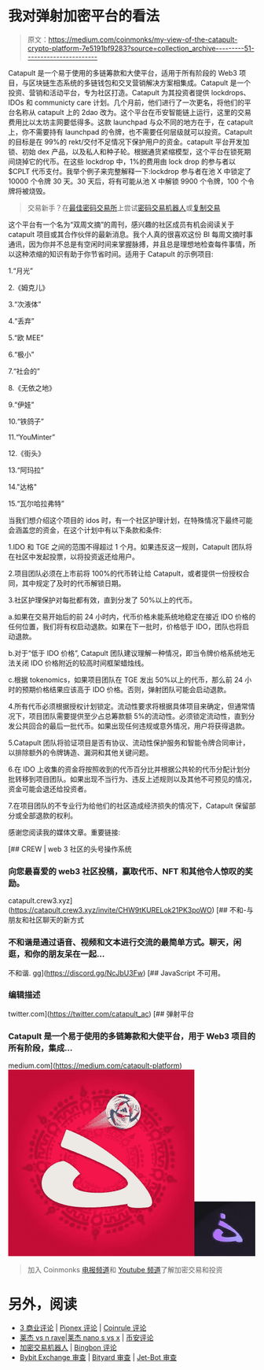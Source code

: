 # 我对弹射加密平台的看法

> 原文：<https://medium.com/coinmonks/my-view-of-the-catapult-crypto-platform-7e5191bf9283?source=collection_archive---------51----------------------->

Catapult 是一个易于使用的多链筹款和大使平台，适用于所有阶段的 Web3 项目，与区块链生态系统的多链钱包和交叉营销解决方案相集成。Catapult 是一个投资、营销和活动平台，专为社区打造。Catapult 为其投资者提供 lockdrops、IDOs 和 communicty care 计划。几个月前，他们进行了一次更名，将他们的平台名称从 catapult 上的 2dao 改为。这个平台在币安智能链上运行，这里的交易费用比以太坊主网要低得多。这款 launchpad 与众不同的地方在于，在 catapult 上，你不需要持有 launchpad 的令牌，也不需要任何层级就可以投资。Catapult 的目标是在 99%的 rekt/交付不足情况下保护用户的资金。catapult 平台开发加锁、初始 dex 产品，以及私人和种子轮。根据通货紧缩模型，这个平台在锁死期间烧掉它的代币。在这些 lockdrop 中，1%的费用由 lock drop 的参与者以$CPLT 代币支付。我举个例子来完整解释一下:lockdrop 参与者在池 X 中锁定了 10000 个令牌 30 天。30 天后，将有可能从池 X 中解锁 9900 个令牌，100 个令牌将被烧毁。

> 交易新手？在[最佳密码交易所](/coinmonks/crypto-exchange-dd2f9d6f3769)上尝试[密码交易机器人](/coinmonks/crypto-trading-bot-c2ffce8acb2a)或[复制交易](/coinmonks/top-10-crypto-copy-trading-platforms-for-beginners-d0c37c7d698c)

这个平台有一个名为“双周文摘”的周刊，感兴趣的社区成员有机会阅读关于 catapult 项目或其合作伙伴的最新消息。我个人真的很喜欢这份 BI 每周文摘时事通讯，因为你并不总是有空闲时间来掌握脉搏，并且总是理想地检查每件事情，所以这种浓缩的知识有助于你节省时间。适用于 Catapult 的示例项目:

1.“月光”

2.《姆克儿》

3.“次液体”

4.“丢弃”

5.“欧 MEE”

6.“极小”

7.“社会的”

8.《无依之地》

9.“伊娃”

10.“铁鸽子”

11.“YouMinter”

12.《街头》

13.“阿玛拉”

14."达格"

15.“瓦尔哈拉弗特”

当我们想介绍这个项目的 idos 时，有一个社区护理计划，在特殊情况下最终可能会涵盖您的资金，在这个计划中有以下条款和条件:

1.IDO 和 TGE 之间的范围不得超过 1 个月。如果违反这一规则，Catapult 团队将在社区中发起投票，以将投资返还给用户。

2.项目团队必须在上市前将 100%的代币转让给 Catapult，或者提供一份授权合同，其中规定了及时的代币解锁日期。

3.社区护理保护对每批都有效，直到分发了 50%以上的代币。

a.如果在交易开始后的前 24 小时内，代币价格未能系统地稳定在接近 IDO 价格的任何位置，我们将有权启动退款。如果在下一批时，价格低于 IDO，团队也将启动退款。

b.对于“低于 IDO 价格”, Catapult 团队建议理解一种情况，即当令牌价格系统地无法关闭 IDO 价格附近的较高时间框架蜡烛线。

c.根据 tokenomics，如果项目团队在 TGE 发出 50%以上的代币，那么前 24 小时的预期价格结果应该高于 IDO 价格。否则，弹射团队可能会启动退款。

4.所有代币必须根据授权计划锁定。流动性要求将根据具体项目来确定，但通常情况下，项目团队需要提供至少占总筹款额 5%的流动性。必须锁定流动性，直到分发公共回合的最后一批代币。如果出现任何违规或意外情况，用户将获得退款。

5.Catapult 团队将验证项目是否有协议、流动性保护服务和智能令牌合同审计，以排除额外的令牌铸造、漏洞和其他关键问题。

6.在 IDO 上收集的资金将按照收到的代币百分比并根据公共轮的代币分配计划分批转移到项目团队。如果出现不当行为、违反上述规则以及其他不可预见的情况，资金可能会退还给投资者。

7.在项目团队的不专业行为给他们的社区造成经济损失的情况下，Catapult 保留部分或全部退款的权利。

感谢您阅读我的媒体文章。重要链接:

[](https://catapult.crew3.xyz/invite/CHW9tKURELok21PK3poWO) [## CREW | web 3 社区的头号操作系统

### 向您最喜爱的 web3 社区投稿，赢取代币、NFT 和其他令人惊叹的奖励。

catapult.crew3.xyz](https://catapult.crew3.xyz/invite/CHW9tKURELok21PK3poWO)  [## 不和-与朋友和社区聊天的新方式

### 不和谐是通过语音、视频和文本进行交流的最简单方式。聊天，闲逛，和你的朋友呆在一起…

不和谐. gg](https://discord.gg/NcJbU3Fw) [](https://twitter.com/catapult_ac) [## JavaScript 不可用。

### 编辑描述

twitter.com](https://twitter.com/catapult_ac) [](https://medium.com/catapult-platform) [## 弹射平台

### Catapult 是一个易于使用的多链筹款和大使平台，用于 Web3 项目的所有阶段，集成…

medium.com](https://medium.com/catapult-platform) ![](img/22a265b6de9201d205d80baeaaf6d917.png)![](img/3ab1275499cd007002f453743828d70f.png)

> 加入 Coinmonks [电报频道](https://t.me/coincodecap)和 [Youtube 频道](https://www.youtube.com/c/coinmonks/videos)了解加密交易和投资

# 另外，阅读

*   [3 商业评论](/coinmonks/3commas-review-an-excellent-crypto-trading-bot-2020-1313a58bec92) | [Pionex 评论](https://coincodecap.com/pionex-review-exchange-with-crypto-trading-bot) | [Coinrule 评论](/coinmonks/coinrule-review-2021-a-beginner-friendly-crypto-trading-bot-daf0504848ba)
*   [莱杰 vs n rave](/coinmonks/ledger-vs-ngrave-zero-7e40f0c1d694)|[莱杰 nano s vs x](/coinmonks/ledger-nano-s-vs-x-battery-hardware-price-storage-59a6663fe3b0) | [币安评论](/coinmonks/binance-review-ee10d3bf3b6e)
*   [加密交易机器人](/coinmonks/crypto-trading-bot-c2ffce8acb2a) | [Bingbon 评论](https://coincodecap.com/bingbon-review)
*   [Bybit Exchange 审查](/coinmonks/bybit-exchange-review-dbd570019b71) | [Bityard 审查](https://coincodecap.com/bityard-reivew) | [Jet-Bot 审查](https://coincodecap.com/jet-bot-review)